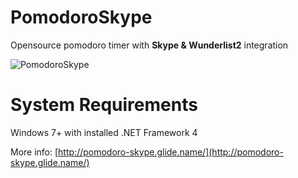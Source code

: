 PomodoroSkype
=============

Opensource pomodoro timer with **Skype & Wunderlist2** integration

![PomodoroSkype](http://glide.name/docs/ps/scr_main.PNG)

System Requirements
====================
Windows 7+ with installed .NET Framework 4


More info: [http://pomodoro-skype.glide.name/](http://pomodoro-skype.glide.name/)